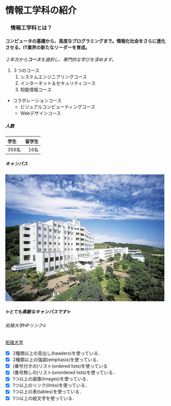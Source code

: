 # 情報工学科の紹介　
<!-- Markdown記法を使って学科の紹介ページを作る -->
### 　情報工学科とは？
####  コンピュータの基礎から、高度なプログラミングまで。情報化社会をさらに進化させる、IT業界の新たなリーダーを育成。
*２年次から**コース**を選択し、専門的な学びを深めます。*
1. ３つのコース
   1. システムエンジニアリングコース
   1. インターネット＆セキュリティコース
   1. 知能情報コース

- コラボレーションコース
  - ビジュアルコンピューティングコース
  - Webデザインコース

##### 人数
| 学生 | 留学生 |
|:---|---:|
| 356名 | 16名 |
##### キャンパス
![Takushoku University](hachioji.jpg "八王子国際キャンパス")
##### :sparkles:とても素敵なキャンパスです:sparkles:
###### 拓殖大学HPリンク↓
[拓殖大学](http://www.takushoku-u.ac.jp "Takushoku University")

<!-- この部分より上に記述を追加して下のチェックボックスで確認する -->
- [x] 2種類以上の見出し(headers)を使っている．
- [x] 2種類以上の強調(emphasis)を使っている．
- [x] (番号付きの)リスト(ordered lists)を使っている
- [x] (番号無しの)リスト(unordered lists)を使っている．
- [x] 1つ以上の画像(images)を使っている．
- [x] 1つ以上のリンク(links)を使っている．
- [x] 1つ以上の表(tables)を使っている．
- [x] 1つ以上の絵文字を使っている．
